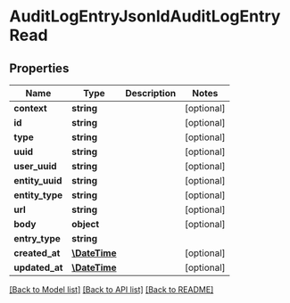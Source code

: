 # AuditLogEntryJsonldAuditLogEntryRead

## Properties
Name | Type | Description | Notes
------------ | ------------- | ------------- | -------------
**context** | **string** |  | [optional] 
**id** | **string** |  | [optional] 
**type** | **string** |  | [optional] 
**uuid** | **string** |  | [optional] 
**user_uuid** | **string** |  | [optional] 
**entity_uuid** | **string** |  | [optional] 
**entity_type** | **string** |  | [optional] 
**url** | **string** |  | [optional] 
**body** | **object** |  | [optional] 
**entry_type** | **string** |  | 
**created_at** | [**\DateTime**](\DateTime.md) |  | [optional] 
**updated_at** | [**\DateTime**](\DateTime.md) |  | [optional] 

[[Back to Model list]](../../README.md#documentation-for-models) [[Back to API list]](../../README.md#documentation-for-api-endpoints) [[Back to README]](../../README.md)

